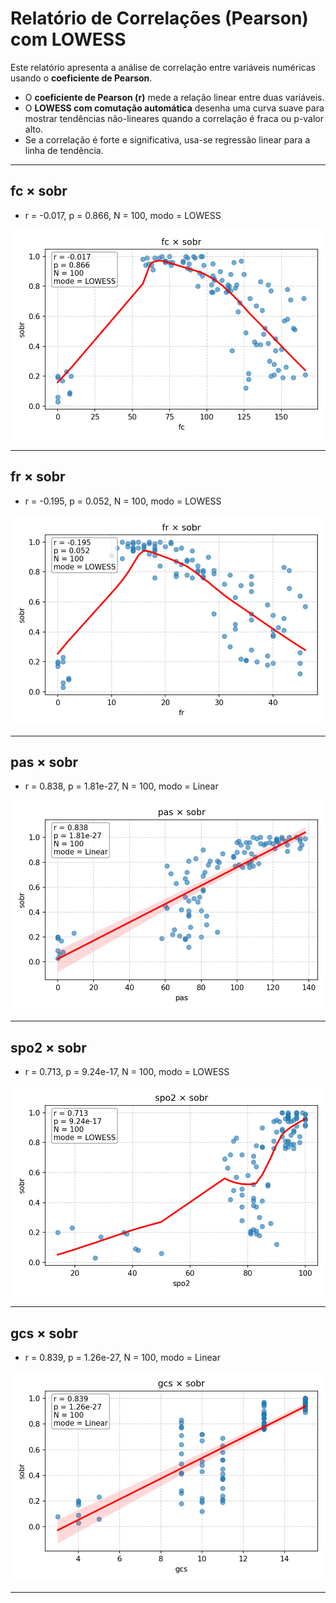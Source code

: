 # Relatório de Correlações (Pearson) com LOWESS

Este relatório apresenta a análise de correlação entre variáveis numéricas usando o **coeficiente de Pearson**.
- O **coeficiente de Pearson (r)** mede a relação linear entre duas variáveis.
- O **LOWESS com comutação automática** desenha uma curva suave para mostrar tendências não-lineares quando a correlação é fraca ou p-valor alto.
- Se a correlação é forte e significativa, usa-se regressão linear para a linha de tendência.


---

## fc × sobr

- r = -0.017, p = 0.866, N = 100, modo = LOWESS

![fc × sobr](figs/correlacao_fc_sobr.png)


---

## fr × sobr

- r = -0.195, p = 0.052, N = 100, modo = LOWESS

![fr × sobr](figs/correlacao_fr_sobr.png)


---

## pas × sobr

- r = 0.838, p = 1.81e-27, N = 100, modo = Linear

![pas × sobr](figs/correlacao_pas_sobr.png)


---

## spo2 × sobr

- r = 0.713, p = 9.24e-17, N = 100, modo = LOWESS

![spo2 × sobr](figs/correlacao_spo2_sobr.png)


---

## gcs × sobr

- r = 0.839, p = 1.26e-27, N = 100, modo = Linear

![gcs × sobr](figs/correlacao_gcs_sobr.png)


---
